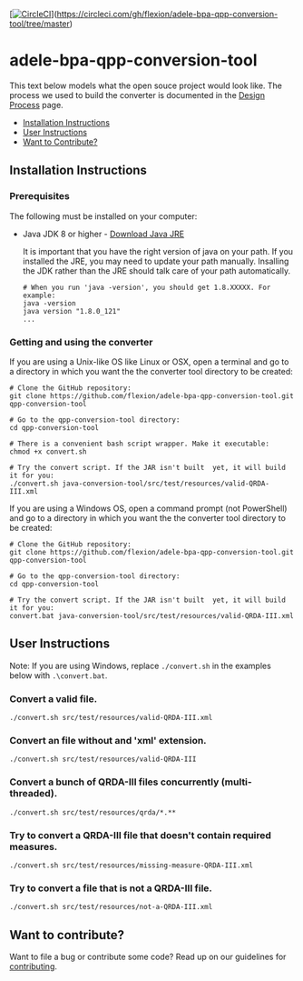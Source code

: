[[![CircleCI](https://circleci.com/gh/flexion/adele-bpa-qpp-conversion-tool.svg?style=shield&circle-token=7747433694389fbec2a45e697b4952ebd0272cea)](https://circleci.com/gh/flexion/adele-bpa-qpp-conversion-tool)](https://circleci.com/gh/flexion/adele-bpa-qpp-conversion-tool/tree/master)

# adele-bpa-qpp-conversion-tool

This text below models what the open souce project would look like. The process we used to build the converter is documented in the [Design Process](https://github.com/flexion/adele-bpa-qpp-conversion-tool/blob/master/DESIGN_PROCESS.md) page.

* [Installation Instructions](#developer-installation-instructions)
* [User Instructions](#user-instructions)
* [Want to Contribute?](#want-to-contribute)

## Installation Instructions

### Prerequisites

The following must be installed on your computer:
* Java JDK 8 or higher - [Download Java JRE](http://www.oracle.com/technetwork/java/javase/downloads/jdk8-downloads-2133151.html)

  It is important that you have the right version of java on your path. If you installed the JRE, you may need to update your path manually. Insalling the JDK rather than the JRE should talk care of your path automatically.

  ```shell
  # When you run 'java -version', you should get 1.8.XXXXX. For example:
  java -version
  java version "1.8.0_121"
  ...
  ```

### Getting and using the converter

If you are using a Unix-like OS like Linux or OSX, open a terminal and go to a directory in which you want the the converter tool directory to be created: 

```shell
# Clone the GitHub repository:
git clone https://github.com/flexion/adele-bpa-qpp-conversion-tool.git qpp-conversion-tool

# Go to the qpp-conversion-tool directory:
cd qpp-conversion-tool

# There is a convenient bash script wrapper. Make it executable:
chmod +x convert.sh

# Try the convert script. If the JAR isn't built  yet, it will build it for you:
./convert.sh java-conversion-tool/src/test/resources/valid-QRDA-III.xml 
```

If you are using a Windows OS, open a command prompt (not PowerShell) and go to a directory in which you want the the converter tool directory to be created: 

```shell
# Clone the GitHub repository:
git clone https://github.com/flexion/adele-bpa-qpp-conversion-tool.git qpp-conversion-tool

# Go to the qpp-conversion-tool directory:
cd qpp-conversion-tool

# Try the convert script. If the JAR isn't built  yet, it will build it for you:
convert.bat java-conversion-tool/src/test/resources/valid-QRDA-III.xml 
```

## User Instructions

Note: If you are using Windows, replace `./convert.sh` in the examples below with `.\convert.bat`.

### Convert a valid file.

```shell
./convert.sh src/test/resources/valid-QRDA-III.xml
```

### Convert an file without and 'xml' extension.

```shell
./convert.sh src/test/resources/valid-QRDA-III
```

### Convert a bunch of QRDA-III files concurrently (multi-threaded).

```shell
./convert.sh src/test/resources/qrda/*.**
```

### Try to convert a QRDA-III file that doesn't contain required measures.

```shell
./convert.sh src/test/resources/missing-measure-QRDA-III.xml
```

### Try to convert a file that is not a QRDA-III file.

```shell
./convert.sh src/test/resources/not-a-QRDA-III.xml
```

## Want to contribute?

Want to file a bug or contribute some code? Read up on our
guidelines for [contributing][contributing].

[contributing]: https://github.com/flexion/adele-bpa-qpp-conversion-tool/blob/master/CONTRIBUTING.md